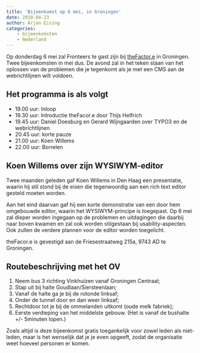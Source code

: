 ```yaml
---
title: 'Bijeenkomst op 6 mei, in Groningen'
date: 2010-04-23
author: Arjan Eising
categories:
    - bijeenkomsten
    - Nederland
---
```


Op donderdag 6 mei zal Fronteers te gast zijn bij [theFactor.e](http://tfe.nl/) in Groningen. Twee bijeenkomsten in mei dus. De avond zal in het teken staan van het oplossen van de problemen die je tegenkomt als je met een CMS aan de webrichtlijnen wilt voldoen.

## Het programma is als volgt

-   19.00 uur: Inloop
-   19.30 uur: Introductie theFacor.e door Thijs Helfrich
-   19.45 uur: Daniel Doesburg en Gerard Wijngaarden over TYPO3 en de webrichtlijnen
-   20.45 uur: korte pauze
-   21.00 uur: Koen Willems
-   22.00 uur: Borrelen

## Koen Willems over zijn WYSIWYM-editor

Twee maanden geleden gaf Koen Willems in Den Haag een presentatie, waarin hij stil stond bij de eisen die tegenwoordig aan een rich text editor gesteld moeten worden.

Aan het eind daarvan gaf hij een korte demonstratie van een door hem omgebouwde editor, waarin het WYSIWYM-principe is toegepast. Op 6 mei zal dieper worden ingegaan op de problemen en uitdagingen die daarbij naar boven kwamen en zal ook worden stilgestaan bij usability-aspecten. Ook zullen de verdere plannen voor de editor worden toegelicht.

theFacor.e is gevestigd aan de Friesestraatweg 215a, 9743 AD te Groningen.

## Routebeschrijving met het OV

1. Neem bus 3 richting Vinkhuizen vanaf Groningen Centraal;
2. Stap uit bij halte Goudlaan/Siersteenlaan;
3. Vanaf de halte ga je bij de rotonde linksaf;
4. Onder de tunnel door en dan weer linksaf;
5. Rechtdoor tot je bij de ommelanden uitkomt (oude melk fabriek);
6. Eerste verdieping van het middelste gebouw. (Het is vanaf de bushalte +/- 5minuten lopen.)

Zoals altijd is deze bijeenkomst gratis toegankelijk voor zowel leden als niet-leden, maar is het wenselijk dat je je even opgeeft, zodat de organisatie weet hoeveel personen er komen. 
